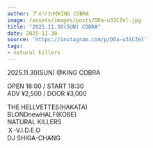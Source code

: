 ```yaml
---
author: アメリカ村KING COBRA
image: /assets/images/posts/DOa-u31CZel.jpg
title: "2025.11.30(SUN) COBRA"
date: 2025-11-30
source: 'https://instagram.com/p/DOa-u31CZel'
tags:
- natural killers
---
```

2025.11.30(SUN) @KING COBRA

OPEN 18:00 / START 18:30<br>
ADV ¥2,500 / DOOR ¥3,000

THE HELLVETTES(HAKATA)<br>
BLONDnewHALF(KOBE)<br>
NATURAL KILLERS<br>
Ｘ-V.I.D.E.O<br>
DJ SHIGA-CHANG